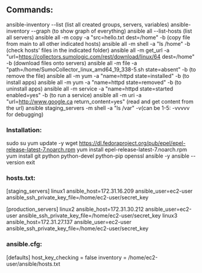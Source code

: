 <!-- Amazon Linux 2 -->

## Commands:

ansible-inventory --list (list all created groups, servers, variables)
ansible-inventory --graph (to show graph of everything)
ansible all --list-hosts (list all servers)
ansible all -m copy -a "src=hello.txt dest=/home" -b (copy file from main to all other indicated hosts)
ansible all -m shell -a "ls /home" -b (check hosts' files in the indicated folder)
ansible all -m get_url -a "url=https://collectors.sumologic.com/rest/download/linux/64 dest=/home" -b (download files onto servers)
ansible all -m file -a "path=/home/SumoCollector_linux_amd64_19_338-5.sh state=absent" -b (to remove the file)
ansible all -m yum -a "name=httpd state=installed" -b (to install apps)
ansible all -m yum -a "name=httpd state=removed" -b (to uninstall apps)
ansible all -m service -a "name=httpd state=started enabled=yes" -b (to run a service)
ansible all -m uri -a "url=http://www.google.ca return_content=yes" (read and get content from the url)
ansible staging_servers -m shell -a "ls /var" -v(can be 1-5: -vvvvv for debugging)

<!-- sudo amazon-linux-extras install ansible2 -->

### Installation:

sudo su
yum update -y
wget https://dl.fedoraproject.org/pub/epel/epel-release-latest-7.noarch.rpm
yum install epel-release-latest-7.noarch.rpm
yum install git python python-devel python-pip openssl ansible -y
ansible --version
exit

### hosts.txt:

[staging_servers]
linux1 ansible_host=172.31.16.209 ansible_user=ec2-user ansible_ssh_private_key_file=/home/ec2-user/secret_key

[production_servers]
linux2 ansible_host=172.31.30.212 ansible_user=ec2-user ansible_ssh_private_key_file=/home/ec2-user/secret_key
linux3 ansible_host=172.31.27.137 ansible_user=ec2-user ansible_ssh_private_key_file=/home/ec2-user/secret_key

<!-- before cfg file: ansible -i hosts.txt all -m ping -->

### ansible.cfg:

[defaults]
host_key_checking = false
inventory = /home/ec2-user/ansible/hosts.txt

<!-- after cfg file: ansible all -m ping -->

